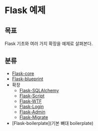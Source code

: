 # Flask 예제

## 목표

Flask 기초와 여러 가지 확장을 예제로 살펴본다.

## 분류

* [Flask-core](기초)
* [Flask-blueprint](블루프린트)
* 확장    
    * [Flask-SQLAlchemy](Flask-SQLAlchemy)
    * [Flask-Script](Flask-Script)
    * [Flask-WTF](Flask-WTF)
    * [Flask-Login](Flask-Login)
    * [Flask-Admin](Flask-Admin)
    * [Flask-Migrate](Flask-Migrate)
* [Flask-boilerplate](기본 뼈대 boilerplate)
